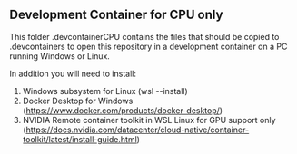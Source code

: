 ##  Development Container for CPU only

This folder .devcontainerCPU contains the files that should be copied to .devcontainers to open this repository in a development container on a PC running Windows or Linux.

In addition you will need to install:

1.  Windows subsystem for Linux (wsl --install)
2.  Docker Desktop for Windows (https://www.docker.com/products/docker-desktop/)
3. NVIDIA Remote container toolkit in WSL Linux for GPU support only (https://docs.nvidia.com/datacenter/cloud-native/container-toolkit/latest/install-guide.html)
